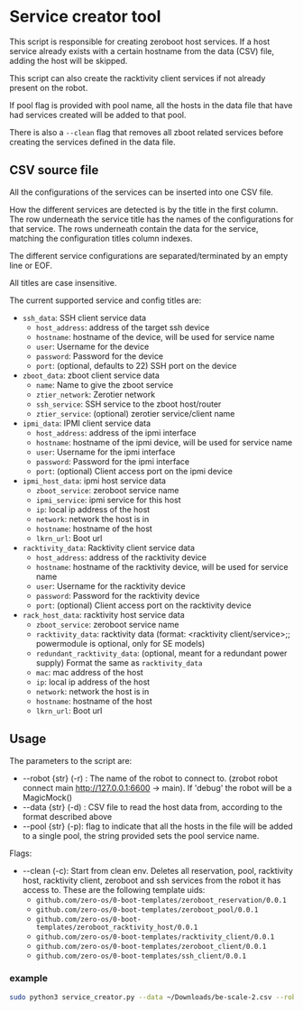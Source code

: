 # Service creator tool

This script is responsible for creating zeroboot host services. If a host service already exists with a certain hostname from the data (CSV) file, adding the host will be skipped.

This script can also create the racktivity client services if not already present on the robot.

If pool flag is provided with pool name, all the hosts in the data file that have had services created will be added to that pool.

There is also a `--clean` flag that removes all zboot related services before creating the services defined in the data file.

## CSV source file

All the configurations of the services can be inserted into one CSV file.

How the different services are detected is by the title in the first column.
The row underneath the service title has the names of the configurations for that service.
The rows underneath contain the data for the service, matching the configuration titles column indexes.

The different service configurations are separated/terminated by an empty line or EOF.

All titles are case insensitive.

The current supported service and config titles are:
 - `ssh_data`: SSH client service data
    - `host_address`: address of the target ssh device
    - `hostname`: hostname of the device, will be used for service name
    - `user`: Username for the device
    - `password`: Password for the device
    - `port`: (optional, defaults to 22) SSH port on the device
- `zboot_data`: zboot client service data
    - `name`: Name to give the zboot service
    - `ztier_network`: Zerotier network
    - `ssh_service`: SSH service to the zboot host/router
    - `ztier_service`: (optional) zerotier service/client name
 - `ipmi_data`: IPMI client service data
    - `host_address`: address of the ipmi interface
    - `hostname`: hostname of the ipmi device, will be used for service name
    - `user`: Username for the ipmi interface
    - `password`: Password for the ipmi interface
    - `port`: (optional) Client access port on the ipmi device 
 - `ipmi_host_data`: ipmi host service data
    - `zboot_service`: zeroboot service name
    - `ipmi_service`: ipmi service for this host
    - `ip`: local ip address of the host
    - `network`: network the host is in
    - `hostname`: hostname of the host
    - `lkrn_url`: Boot url
 - `racktivity_data`: Racktivity client service data
    - `host_address`: address of the racktivity device
    - `hostname`: hostname of the racktivity device, will be used for service name
    - `user`: Username for the racktivity device
    - `password`: Password for the racktivity device
    - `port`: (optional) Client access port on the racktivity device 
 - `rack_host_data`: racktivity host service data
    - `zboot_service`: zeroboot service name
    - `racktivity_data`: racktivity data (format: <racktivity client/service>;<port>;<powermodule>  powermodule is optional, only for SE models)
    - `redundant_racktivity_data`: (optional, meant for a redundant power supply) Format the same as `racktivity_data`
    - `mac`: mac address of the host
    - `ip`: local ip address of the host
    - `network`: network the host is in
    - `hostname`: hostname of the host
    - `lkrn_url`: Boot url

## Usage

The parameters to the script are:
* --robot {str} (-r) : The name of the robot to connect to. (zrobot robot connect main http://127.0.0.1:6600 -> main). If 'debug' the robot will be a MagicMock()
* --data {str} (-d) : CSV file to read the host data from, according to the format described above
* --pool {str} (-p): flag to indicate that all the hosts in the file will be added to a single pool, the string provided sets the pool service name.

Flags:

* --clean (-c): Start from clean env. Deletes all reservation, pool, racktivity host, racktivity client, zeroboot and ssh services from the robot it has access to. 
These are the following template uids:
    * `github.com/zero-os/0-boot-templates/zeroboot_reservation/0.0.1`
    * `github.com/zero-os/0-boot-templates/zeroboot_pool/0.0.1`
    * `github.com/zero-os/0-boot-templates/zeroboot_racktivity_host/0.0.1`
    * `github.com/zero-os/0-boot-templates/racktivity_client/0.0.1`
    * `github.com/zero-os/0-boot-templates/zeroboot_client/0.0.1`
    * `github.com/zero-os/0-boot-templates/ssh_client/0.0.1`

### example

```sh
sudo python3 service_creator.py --data ~/Downloads/be-scale-2.csv --robot local --pool pool1
```

